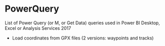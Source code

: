 # PowerQuery
List of Power Query (or M, or Get Data) queries used in Power BI Desktop, Excel or Analysis Services 2017
* Load coordinates from GPX files (2 versions: waypoints and tracks)
